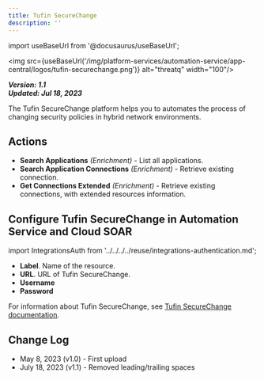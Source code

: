 ```yaml
---
title: Tufin SecureChange
description: ''
---
```

import useBaseUrl from '@docusaurus/useBaseUrl';

<img src={useBaseUrl('/img/platform-services/automation-service/app-central/logos/tufin-securechange.png')} alt="threatq" width="100"/>

***Version: 1.1  
Updated: Jul 18, 2023***

The Tufin SecureChange platform helps you to automates the process of changing security policies in hybrid network environments.

## Actions

* **Search Applications** *(Enrichment)* - List all applications.
* **Search Application Connections** *(Enrichment)* - Retrieve existing connection.
* **Get Connections Extended** *(Enrichment)* - Retrieve existing connections, with extended resources information.

## Configure Tufin SecureChange in Automation Service and Cloud SOAR

import IntegrationsAuth from '../../../../reuse/integrations-authentication.md';

<IntegrationsAuth/>

   * **Label**. Name of the resource.
   * **URL**. URL of Tufin SecureChange.
   * **Username**
   * **Password**

For information about Tufin SecureChange, see [Tufin SecureChange documentation](https://forum.tufin.com/support/kc/latest/Content/Suite/856.htm).

## Change Log

* May 8, 2023 (v1.0) - First upload
* July 18, 2023 (v1.1) - Removed leading/trailing spaces
